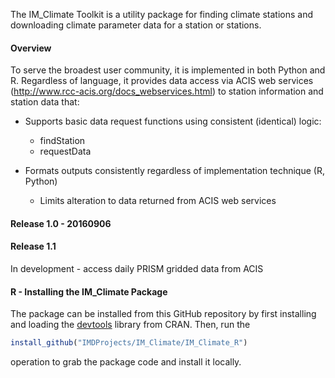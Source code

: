 The IM_Climate Toolkit is a utility package for finding climate stations and downloading climate parameter data for a station or stations.  

#### Overview ####

To serve the broadest user community, it is implemented in both Python and R. Regardless of language, it provides data access via ACIS web services (http://www.rcc-acis.org/docs_webservices.html) to station information and station data that:

+ Supports basic data request functions using consistent (identical) logic:

  * findStation
  * requestData

+ Formats outputs consistently regardless of implementation technique (R, Python)

  * Limits alteration to data returned from ACIS web services

#### Release 1.0 - 20160906 ####

#### Release 1.1 ####

In development - access daily PRISM gridded data from ACIS
  
#### R - Installing the IM_Climate Package ####

The package can be installed from this GitHub repository by first installing and loading the [devtools](https://github.com/hadley/devtools) library from CRAN. Then, run the

```R
install_github("IMDProjects/IM_Climate/IM_Climate_R")
```
operation to grab the package code and install it locally. 
